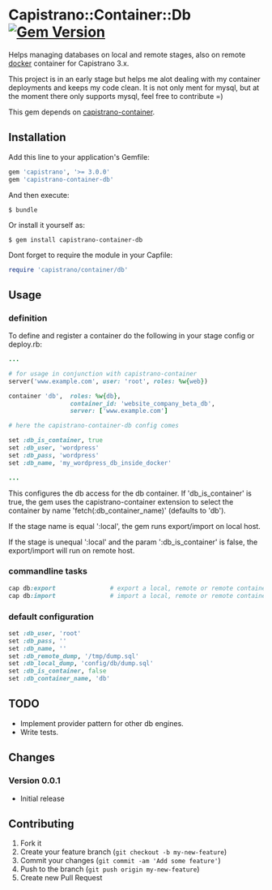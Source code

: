# Capistrano::Container::Db [![Gem Version](https://badge.fury.io/rb/capistrano-container-db.svg)](https://badge.fury.io/rb/capistrano-container-db)

Helps managing databases on local and remote stages, also on remote [docker](https://www.docker.com/) container for Capistrano 3.x.

This project is in an early stage but helps me alot dealing with my container deployments and keeps my code clean. It is not only ment for mysql, but at the moment there only supports mysql, feel free to contribute =)

This gem depends on [capistrano-container](https://github.com/creative-workflow/capistrano-container).

## Installation

Add this line to your application's Gemfile:

```ruby
gem 'capistrano', '>= 3.0.0'
gem 'capistrano-container-db'
```

And then execute:

    $ bundle

Or install it yourself as:

    $ gem install capistrano-container-db

Dont forget to require the module in your Capfile:

```ruby
require 'capistrano/container/db'
```  

## Usage
### definition
To define and register a container do the following in your stage config or deploy.rb:

```ruby
...

# for usage in conjunction with capistrano-container
server('www.example.com', user: 'root', roles: %w{web})

container 'db',  roles: %w{db},
                 container_id: 'website_company_beta_db',
                 server: ['www.example.com']

# here the capistrano-container-db config comes

set :db_is_container, true
set :db_user, 'wordpress'
set :db_pass, 'wordpress'
set :db_name, 'my_wordpress_db_inside_docker'

...
```

This configures the db access for the db container. If 'db_is_container' is true, the gem uses the capistrano-container extension to select the container by name 'fetch(:db_container_name)' (defaults to 'db').

If the stage name is equal ':local', the gem runs export/import on local host.

If the stage is unequal ':local' and the param ':db_is_container' is false, the export/import will run on remote host.

### commandline tasks
```ruby
cap db:export               # export a local, remote or remote container mysql db
cap db:import               # import a local, remote or remote container mysql db
```

### default configuration
```ruby
set :db_user, 'root'
set :db_pass, ''
set :db_name, ''
set :db_remote_dump, '/tmp/dump.sql'
set :db_local_dump, 'config/db/dump.sql'
set :db_is_container, false
set :db_container_name, 'db'
```

## TODO
  * Implement provider pattern for other db engines.
  * Write tests.

## Changes
### Version 0.0.1
  * Initial release

## Contributing

1. Fork it
2. Create your feature branch (`git checkout -b my-new-feature`)
3. Commit your changes (`git commit -am 'Add some feature'`)
4. Push to the branch (`git push origin my-new-feature`)
5. Create new Pull Request
